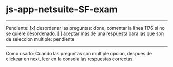 # js-app-netsuite-SF-exam
-------------------------------------------------------------------------------------------------------------
Pendiente:
[x] desordenar las preguntas: done, comentar la linea 1176 si no se quiere desordenado.
[ ] aceptar mas de una respuesta para las que son de seleccion multiple: pendiente

-------------------------------------------------------------------------------------------------------------
Como usarlo:
Cuando las preguntas son multiple opcion, despues de clickear en next, leer en la consola las respuestas correctas.